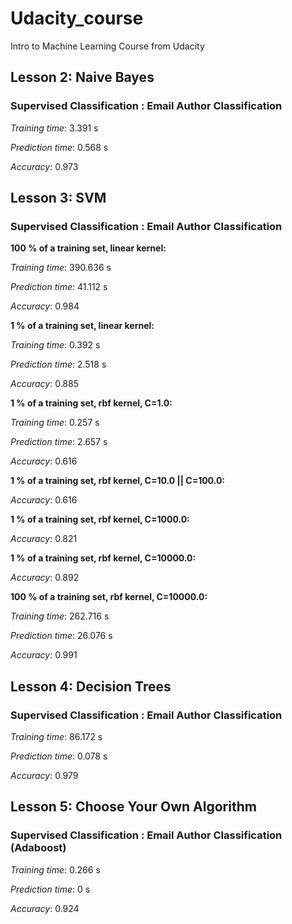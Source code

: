 # Udacity_course
Intro to Machine Learning Course from Udacity


## Lesson 2: Naive Bayes

### Supervised Classification : Email Author Classification

*Training time*: 3.391 s

*Prediction time*: 0.568 s

*Accuracy*: 0.973


## Lesson 3: SVM

### Supervised Classification : Email Author Classification

**100 % of a training set, linear kernel:**

*Training time*: 390.636 s

*Prediction time*: 41.112 s

*Accuracy*: 0.984

**1 % of a training set, linear kernel:**

*Training time*: 0.392 s

*Prediction time*: 2.518 s

*Accuracy*: 0.885

**1 % of a training set, rbf kernel, C=1.0:**

*Training time*: 0.257 s

*Prediction time*: 2.657 s

*Accuracy*: 0.616

**1 % of a training set, rbf kernel, C=10.0 || C=100.0:**

*Accuracy*: 0.616

**1 % of a training set, rbf kernel, C=1000.0:**

*Accuracy*: 0.821

**1 % of a training set, rbf kernel, C=10000.0:**

*Accuracy*: 0.892

**100 % of a training set, rbf kernel, C=10000.0:**

*Training time*: 262.716 s

*Prediction time*: 26.076 s

*Accuracy*: 0.991

## Lesson 4: Decision Trees

### Supervised Classification : Email Author Classification

*Training time*: 86.172 s

*Prediction time*: 0.078 s

*Accuracy*: 0.979

## Lesson 5: Choose Your Own Algorithm

### Supervised Classification : Email Author Classification (Adaboost)

*Training time*: 0.266 s

*Prediction time*: 0 s

*Accuracy*: 0.924

